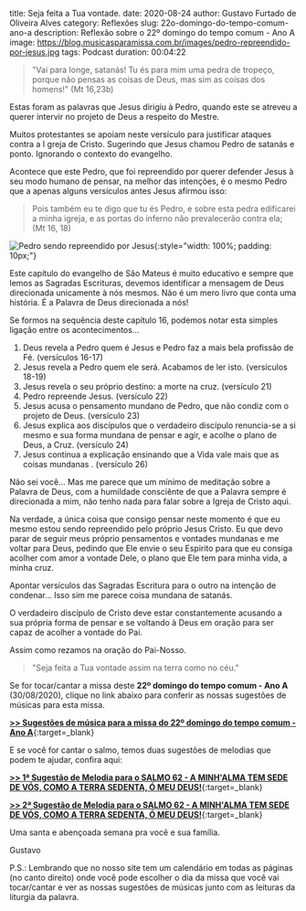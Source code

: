 ﻿title: Seja feita a Tua vontade.
date: 2020-08-24
author: Gustavo Furtado de Oliveira Alves
category: Reflexões
slug: 22o-domingo-do-tempo-comum-ano-a
description: Reflexão sobre o 22º domingo do tempo comum - Ano A
image: https://blog.musicasparamissa.com.br/images/pedro-repreendido-por-jesus.jpg
tags: Podcast
duration: 00:04:22

>"Vai para longe, satanás! Tu és para mim uma pedra de tropeço, porque não pensas as coisas de Deus, mas sim as coisas dos homens!" (Mt 16,23b)

Estas foram as palavras que Jesus dirigiu à Pedro,
quando este se atreveu a querer intervir no projeto de Deus a respeito do Mestre.

Muitos protestantes se apoiam neste versículo para justificar ataques contra a I greja de Cristo. Sugerindo que Jesus chamou Pedro de satanás e ponto. Ignorando o contexto do evangelho.

Acontece que este Pedro, que foi repreendido por querer defender Jesus à seu modo humano de pensar, na melhor das intenções, é o mesmo Pedro que a apenas alguns versículos antes Jesus afirmou isso:

> Pois também eu te digo que tu és Pedro, e sobre esta pedra edificarei a minha igreja, e as portas do inferno não prevalecerão contra ela; (Mt 16, 18)



![Pedro sendo repreendido por Jesus](/images/pedro-repreendido-por-jesus.jpg){:style="width: 100%; padding: 10px;"}



Este capítulo do evangelho de São Mateus é muito educativo
e sempre que lemos as Sagradas Escrituras, devemos identificar a mensagem de Deus direcionada unicamente à nós mesmos. Não é um mero livro que conta uma história. É a Palavra de Deus direcionada a nós!

Se formos na sequência deste capítulo 16, podemos notar esta simples ligação entre os acontecimentos...

1. Deus revela a Pedro quem é Jesus e Pedro faz a mais bela profissão de Fé. (versículos 16-17)
2. Jesus revela a Pedro quem ele será. Acabamos de ler isto. (versículos 18-19)
3. Jesus revela o seu próprio destino: a morte na cruz. (versículo 21)
4. Pedro repreende Jesus. (versículo 22)
5. Jesus acusa o pensamento mundano de Pedro, que não condiz com o projeto de Deus. (versículo 23)
6. Jesus explica aos discípulos que o verdadeiro discípulo renuncia-se a si mesmo e sua forma mundana de pensar e agir, e acolhe o plano de Deus, a Cruz. (versículo 24)
7. Jesus continua a explicação ensinando que a Vida vale mais que as coisas mundanas . (versículo 26)

Não sei você...
Mas me parece que um mínimo de meditação sobre a Palavra de Deus,
com a humildade consciênte de que a Palavra sempre é direcionada a mim,
não tenho nada para falar sobre a Igreja de Cristo aqui.

Na verdade, a única coisa que consigo pensar neste momento é que eu mesmo estou sendo repreendido pelo próprio Jesus Cristo.
Eu que devo parar de seguir meus próprio pensamentos e vontades mundanas e me voltar para Deus,
pedindo que Ele envie o seu Espirito para que eu consiga acolher com amor
a vontade Dele, o plano que Ele tem para minha vida, a minha cruz.

Apontar versículos das Sagradas Escritura para o outro na intenção de condenar...
Isso sim me parece coisa mundana de satanás.

O verdadeiro discípulo de Cristo deve estar constantemente acusando a sua própria forma de pensar e se voltando à Deus em oração para ser capaz de acolher a vontade do Pai.

Assim como rezamos na oração do Pai-Nosso.

>"Seja feita a Tua vontade assim na terra como no céu."

Se for tocar/cantar a missa deste **22º domingo do tempo comum - Ano A** (30/08/2020),
clique no link abaixo para conferir as nossas sugestões de músicas para esta missa.

[**>> Sugestões de música para a missa do 22º domingo do tempo comum - Ano A**](https://musicasparamissa.com.br/sugestoes-para/22o-domingo-do-tempo-comum-ano-a){:target=\_blank}

E se você for cantar o salmo, temos duas sugestões de melodias que podem te ajudar, confira aqui:

[**>> 1ª Sugestão de Melodia para o SALMO 62 - A MINH'ALMA TEM SEDE DE VÓS, COMO A TERRA SEDENTA, Ó MEU DEUS!**](https://musicasparamissa.com.br/musica/salmo-62-ano-a/){:target=\_blank}

[**>> 2ª Sugestão de Melodia para o SALMO 62 - A MINH'ALMA TEM SEDE DE VÓS, COMO A TERRA SEDENTA, Ó MEU DEUS!**](https://musicasparamissa.com.br/musica/salmo-62-a-minh-alma-marcus-lima-versao-masculina/){:target=\_blank}

Uma santa e abençoada semana pra você e sua família.

Gustavo

P.S.: Lembrando que no nosso site tem um calendário em todas as páginas (no canto direito) 
onde você pode escolher o dia da missa que você vai tocar/cantar e ver as nossas sugestões 
de músicas junto com as leituras da liturgia da palavra.
